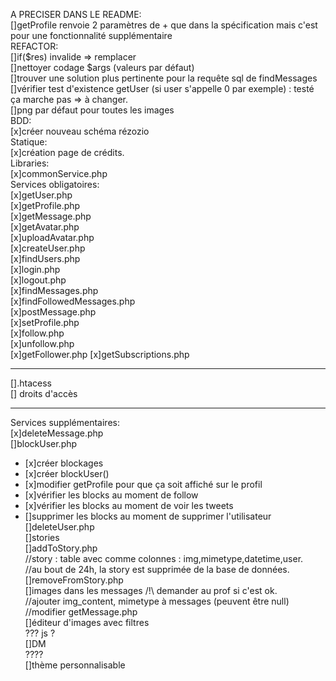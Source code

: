 A PRECISER DANS LE README:  
[]getProfile renvoie 2 paramètres de + que dans la spécification mais c'est pour une fonctionnalité supplémentaire  
REFACTOR:  
[]if($res) invalide => remplacer  
[]nettoyer codage $args (valeurs par défaut)  
[]trouver une solution plus pertinente pour la requête sql de findMessages  
[]vérifier test d'existence getUser (si user s'appelle 0 par exemple) : testé ça marche pas => à changer.  
[]png par défaut pour toutes les images  
BDD:  
[x]créer nouveau schéma rézozio  
Statique:  
[x]création page de crédits.  
Libraries:  
[x]commonService.php  
Services obligatoires:  
[x]getUser.php  
[x]getProfile.php  
[x]getMessage.php  
[x]getAvatar.php  
[x]uploadAvatar.php  
[x]createUser.php  
[x]findUsers.php  
[x]login.php  
[x]logout.php  
[x]findMessages.php  
[x]findFollowedMessages.php  
[x]postMessage.php  
[x]setProfile.php  
[x]follow.php  
[x]unfollow.php  
[x]getFollower.php
[x]getSubscriptions.php  
****************************
[].htacess  
[] droits d'accès  
****************************
Services supplémentaires:  
[x]deleteMessage.php  
[]blockUser.php  
  * [x]créer blockages  
  * [x]créer blockUser()  
  * [x]modifier getProfile pour que ça soit affiché sur le profil  
  * [x]vérifier les blocks au moment de follow  
  * [x]vérifier les blocks au moment de voir les tweets  
  * []supprimer les blocks au moment de supprimer l'utilisateur  
[]deleteUser.php  
[]stories  
  []addToStory.php  
  //story : table avec comme colonnes : img,mimetype,datetime,user.  
  //au bout de 24h, la story est supprimée de la base de données.  
  []removeFromStory.php  
[]images dans les messages /!\ demander au prof si c'est ok.  
  //ajouter img_content, mimetype à messages (peuvent être null)  
  //modifier getMessage.php  
[]éditeur d'images avec filtres  
  ??? js ?  
[]DM  
  ????  
[]thème personnalisable  
